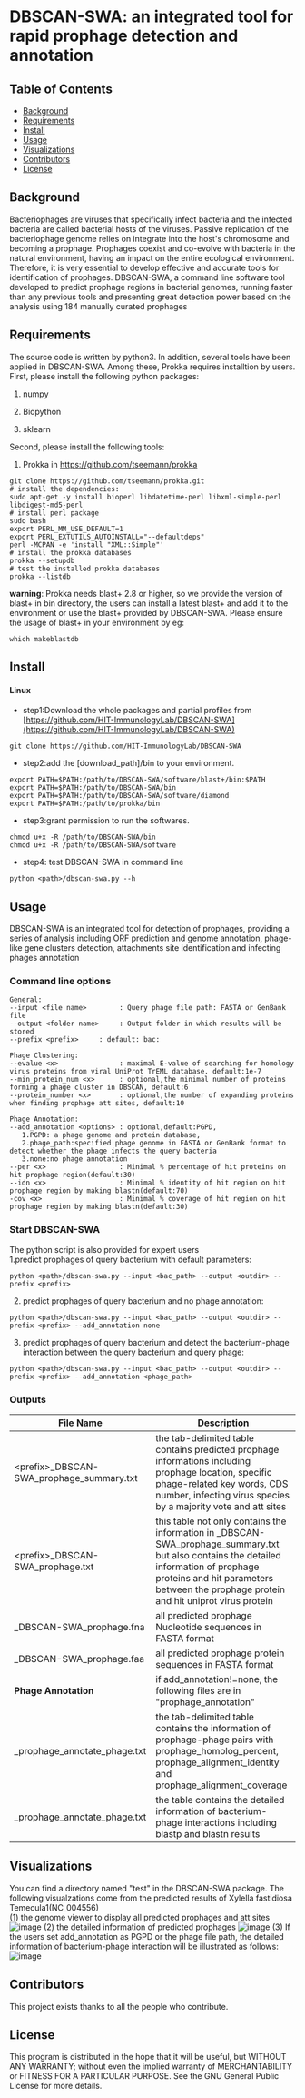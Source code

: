 # DBSCAN-SWA: an integrated tool for rapid prophage detection and annotation
## Table of Contents
- [Background](#background)
- [Requirements](requirements)
- [Install](#install)
- [Usage](#usage)
- [Visualizations](#visualization)
- [Contributors](#contributors)
- [License](#license)
## Background
Bacteriophages are viruses that specifically infect bacteria and the infected bacteria are called bacterial hosts of the viruses. Passive replication of the bacteriophage genome relies on integrate into the host's chromosome and becoming a prophage. Prophages coexist and co-evolve with bacteria in the natural environment, having an impact on the entire ecological environment. Therefore, it is very essential to develop effective and accurate tools for identification of prophages. DBSCAN-SWA, a command line software tool developed to predict prophage regions in bacterial genomes, running faster than any previous tools and presenting great detection power based on the analysis using 184 manually curated prophages
## Requirements ##
The source code is written by python3. In addition, several tools have been applied in DBSCAN-SWA. Among these, Prokka requires installtion by users. <br>
First, please install the following python packages:

1. numpy
 
2. Biopython
 
3. sklearn

Second, please install the following tools:
1. Prokka in https://github.com/tseemann/prokka<br>
```
git clone https://github.com/tseemann/prokka.git
# install the dependencies:
sudo apt-get -y install bioperl libdatetime-perl libxml-simple-perl libdigest-md5-perl
# install perl package
sudo bash
export PERL_MM_USE_DEFAULT=1
export PERL_EXTUTILS_AUTOINSTALL="--defaultdeps"
perl -MCPAN -e 'install "XML::Simple"'
# install the prokka databases
prokka --setupdb
# test the installed prokka databases
prokka --listdb
```
**warning**: Prokka needs blast+ 2.8 or higher, so we provide the version of blast+ in bin directory, the users can install a latest blast+ and add it to the environment or use the blast+ provided by DBSCAN-SWA. Please ensure the usage of blast+ in your environment by eg: 
```
which makeblastdb
```

## Install ##
#### Linux
- step1:Download the whole packages and partial profiles from [https://github.com/HIT-ImmunologyLab/DBSCAN-SWA](https://github.com/HIT-ImmunologyLab/DBSCAN-SWA)
```
git clone https://github.com/HIT-ImmunologyLab/DBSCAN-SWA
```
- step2:add the [download_path]/bin to your environment.
```
export PATH=$PATH:/path/to/DBSCAN-SWA/software/blast+/bin:$PATH
export PATH=$PATH:/path/to/DBSCAN-SWA/bin
export PATH=$PATH:/path/to/DBSCAN-SWA/software/diamond
export PATH=$PATH:/path/to/prokka/bin
```
- step3:grant permission to run the softwares.
```
chmod u+x -R /path/to/DBSCAN-SWA/bin
chmod u+x -R /path/to/DBSCAN-SWA/software
```
- step4: test DBSCAN-SWA in command line
```
python <path>/dbscan-swa.py --h
```
## Usage
DBSCAN-SWA is an integrated tool for detection of prophages, providing a series of analysis including ORF prediction and genome annotation, phage-like gene clusters detection, attachments site identification and infecting phages annotation
### Command line options

```
General:
--input <file name>        : Query phage file path: FASTA or GenBank file
--output <folder name>     : Output folder in which results will be stored
--prefix <prefix>     : default: bac:

Phage Clustering:
--evalue <x>               : maximal E-value of searching for homology virus proteins from viral UniProt TrEML database. default:1e-7
--min_protein_num <x>      : optional,the minimal number of proteins forming a phage cluster in DBSCAN, default:6
--protein_number <x>       : optional,the number of expanding proteins when finding prophage att sites, default:10

Phage Annotation:
--add_annotation <options> : optional,default:PGPD,
   1.PGPD: a phage genome and protein database,
   2.phage_path:specified phage genome in FASTA or GenBank format to detect whether the phage infects the query bacteria
   3.none:no phage annotation
--per <x>                  : Minimal % percentage of hit proteins on hit prophage region(default:30)
--idn <x>                  : Minimal % identity of hit region on hit prophage region by making blastn(default:70)
-cov <x>                   : Minimal % coverage of hit region on hit prophage region by making blastn(default:30)
```
### Start DBSCAN-SWA

The python script is also provided for expert users<br>
1.predict prophages of query bacterium with default parameters:

```
python <path>/dbscan-swa.py --input <bac_path> --output <outdir> --prefix <prefix>
```
2. predict prophages of query bacterium and no phage annotation:
```
python <path>/dbscan-swa.py --input <bac_path> --output <outdir> --prefix <prefix> --add_annotation none
```
3. predict prophages of query bacterium and detect the bacterium-phage interaction between the query bacterium and query phage:
```
python <path>/dbscan-swa.py --input <bac_path> --output <outdir> --prefix <prefix> --add_annotation <phage_path>
```
### Outputs

File Name | Description
---|---
\<prefix\>\_DBSCAN-SWA\_prophage\_summary.txt | the tab-delimited table contains predicted prophage informations including prophage location, specific phage-related key words, CDS number, infecting virus species by a majority vote and att sites
\<prefix\>\_DBSCAN-SWA\_prophage.txt | this table not only contains the information in <prefix>\_DBSCAN-SWA\_prophage\_summary.txt but also contains the detailed information of prophage proteins and hit parameters between the prophage protein and hit uniprot virus protein
<prefix>\_DBSCAN-SWA\_prophage.fna| all predicted prophage Nucleotide sequences in FASTA format
<prefix>\_DBSCAN-SWA\_prophage.faa| all predicted prophage protein sequences in FASTA format
**Phage Annotation**| if add\_annotation!=none, the following files are in "prophage\_annotation" 
<prefix>\_prophage\_annotate\_phage.txt | the tab-delimited table contains the information of prophage-phage pairs with prophage\_homolog\_percent, prophage\_alignment\_identity and prophage\_alignment\_coverage
<prefix>\_prophage\_annotate\_phage.txt | the table contains the detailed information of bacterium-phage interactions including blastp and blastn results 

## Visualizations
You can find a directory named "test" in the DBSCAN-SWA package. The following visualzations come from the predicted results of Xylella fastidiosa Temecula1(NC\_004556)<br>
(1) the genome viewer to display all predicted prophages and att sites
![image](https://raw.githubusercontent.com/HIT-ImmunologyLab/DBSCAN-SWA/master/images/dbscan-swa_help1.bmp)
(2) the detailed information of predicted prophages
![image](https://raw.githubusercontent.com/HIT-ImmunologyLab/DBSCAN-SWA/master/images/dbscan-swa_help2.bmp)
(3) If the users set add_annotation as PGPD or the phage file path, the detailed information of bacterium-phage interaction will be illustrated as follows:
![image](https://raw.githubusercontent.com/HIT-ImmunologyLab/DBSCAN-SWA/master/images/dbscan-swa_help3.bmp)
## Contributors
This project exists thanks to all the people who contribute.

## License

This program is distributed in the hope that it will be useful, but WITHOUT ANY WARRANTY; without even the implied warranty of MERCHANTABILITY or FITNESS FOR A PARTICULAR PURPOSE. See the GNU General Public License for more details.
